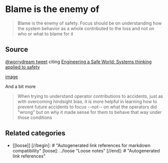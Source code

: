 # Blame is the enemy of

> Blame is the enemy of safety. Focus should be on understanding how the system behavior as a whole contributed to the loss and not on who or what to blame for it

## Source

[@worrydream tweet](https://twitter.com/worrydream/status/830916981201068033) citing [Engineering a Safe World: Systems thinking applied to safety](https://www.amazon.com/dp/0262533693)

[image](https://pbs.twimg.com/media/C4gCc4iUkAEKDAi.jpg)

And a bit more

> When trying to understand operator contributions to accidents, just as with overcoming hindsight bias, it is more helpful in learning how to prevent future accidents to focus --not-- on what the operators did "wrong" but on why it made sense for them to behave that way under those conditions

## Related categories

- [[loose]]
[//begin]: # "Autogenerated link references for markdown compatibility"
[loose]: ../loose "Loose notes"
[//end]: # "Autogenerated link references"